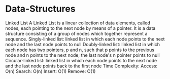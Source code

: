 # Data-Structures

Linked List
A Linked List is a linear collection of data elements, called nodes, each pointing to the next node by means of a pointer. It is a data structure consisting of a group of nodes which together represent a sequence.
Singly-linked list: linked list in which each node points to the next node and the last node points to null
Doubly-linked list: linked list in which each node has two pointers, p and n, such that p points to the previous node and n points to the next node; the last node's n pointer points to null
Circular-linked list: linked list in which each node points to the next node and the last node points back to the first node
Time Complexity:
Access: O(n)
Search: O(n)
Insert: O(1)
Remove: O(1)
